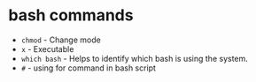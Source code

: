# bash commands
- `chmod` - Change mode
- `x` - Executable
- `which bash` - Helps to identify which bash is using the system.
- `#` - using for command in bash script